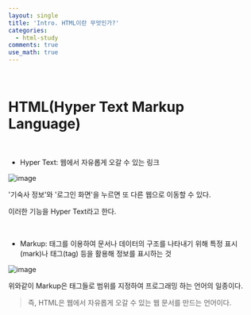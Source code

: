 ```yaml
---
layout: single
title: 'Intro. HTML이란 무엇인가?'
categories:
  - html-study
comments: true
use_math: true
---
```


<br>

# HTML(Hyper Text Markup Language)

<br>

- Hyper Text: 웹에서 자유롭게 오갈 수 있는 링크

![image](https://github.com/lgwqwer/lgwqwer.github.io/assets/129755540/4d4e2353-dc98-489f-9b99-b04aed61bd2d)

'기숙사 정보'와 '로그인 화면'을 누르면
또 다른 웹으로 이동할 수 있다.

이러한 기능을 Hyper Text라고 한다.

<br>

- Markup: 태그를 이용하여 문서나 데이터의 구조를 나타내기 위해 특정 표시(mark)나 태그(tag) 등을 활용해 정보를 표시하는 것

![image](https://github.com/lgwqwer/lgwqwer.github.io/assets/129755540/16b3ed93-3852-421f-b841-bac2f6072efe)

위와같이 Markup은 태그들로 범위를 지정하여 프로그래밍 하는 언어의 일종이다. 


> 즉, HTML은 웹에서 자유롭게 오갈 수 있는 웹 문서를 만드는 언어이다.

